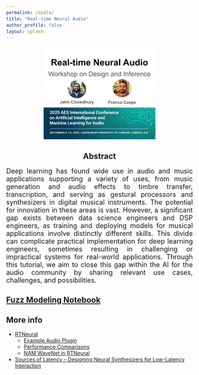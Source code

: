 ```yaml
---
permalink: /aimla/
title: "Real-time Neural Audio"
author_profile: false
layout: splash
---
```

<div>
<center>
<img src="../assets/images/aimla25.png" width="60%">
</center>
</div>
<div>
<center><h2>Abstract</h2></center>
<p align="justify">
<font size="4">
Deep learning has found wide use in audio and music applications supporting a variety of uses, from music generation and audio effects to timbre transfer, transcription, and serving as gestural processors and synthesizers in digital musical instruments. The potential for innovation in these areas is vast. However, a significant gap exists between data science engineers and DSP engineers, as training and deploying models for musical applications involve distinctly different skills. This divide can complicate practical implementation for deep learning engineers, sometimes resulting in challenging or impractical systems for real-world applications. Through this tutorial, we aim to close this gap within the AI for the audio community by sharing relevant use cases, challenges, and possibilities.
</font>
</p>
</div>

## <a href="https://colab.research.google.com/drive/1GBVoNxyBoMIKsuy6f9B8uLF2WYgwKrhm">Fuzz Modeling Notebook</a>

## More info
- [RTNeural](https://github.com/jatinchowdhury18/RTNeural)  
    - [Example Audio Plugin](https://github.com/jatinchowdhury18/RTNeural-example)  
    - [Performance Comparisons](https://github.com/jatinchowdhury18/RTNeural-compare)  
    - [NAM WaveNet in RTNeural](https://github.com/jatinchowdhury18/RTNeural-NAM)  
- [Sources of Latency – Designing Neural Synthesizers for Low-Latency Interaction](https://fcaspe.github.io/brave/)  
